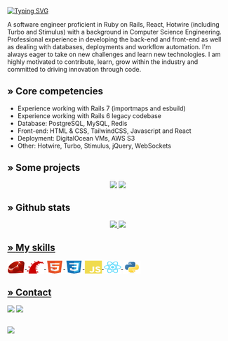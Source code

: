 [![Typing SVG](https://readme-typing-svg.herokuapp.com?color=%2336BCF7&center=true&vCenter=true&width=600&lines=Hi+there+👋,+I+am+Aniket+Patidar;+Welcome+to+My+Profile!;Over+2+years+of+programming+experience;Always+learning+new+things)](https://git.io/typing-svg)

A software engineer proficient in Ruby on Rails, React, Hotwire (including Turbo and Stimulus) with a background in Computer Science Engineering. Professional experience in developing the back-end and front-end as well as dealing with databases, deployments and workflow automation. I'm always eager to take on new challenges and learn new technologies. I am highly motivated to contribute, learn, grow within the industry and committed to driving innovation through code. 

## » **Core competencies**

- Experience working with Rails 7 (importmaps and esbuild)
- Experience working with Rails 6 legacy codebase
- Database: PostgreSQL, MySQL, Redis
- Front-end: HTML & CSS, TailwindCSS, Javascript and React
- Deployment: DigitalOcean VMs, AWS S3
- Other: Hotwire, Turbo, Stimulus, jQuery, WebSockets

## » **Some projects**
<p align="center">
  <a href="https://github.com/aniketpatidar/code-challenges"><img src="https://github-readme-stats.vercel.app/api/pin/?username=aniketpatidar&repo=code-challenges&theme=dracula&show_owner=true" /></a>
  <a href="https://github.com/aniketpatidar/TweetHub"><img src="https://github-readme-stats.vercel.app/api/pin/?username=aniketpatidar&repo=TweetHub&theme=dracula&show_owner=true" /></a>
</p>

## » **Github stats**
<div align="center">
  <a href="https://github.com/aniketpatidar">
  <img height="175em" src="https://github-readme-stats-sigma-five.vercel.app/api?username=ANIKETPATIDAR&show_icons=true&theme=dracula&include_all_commits=true&count_private=true"/>
  <img height="175em" src="https://github-readme-stats-sigma-five.vercel.app/api/top-langs/?username=ANIKETPATIDAR&layout=compact&langs_count=4&theme=dracula"/>
</div>

## » **My skills**
<div align="">
  <img align="center" alt="Rafa-Ruby" height="30" width="40" src="https://github.com/devicons/devicon/blob/master/icons/ruby/ruby-original.svg">
  <img align="center" alt="Rafa-Rails" height="30" width="40" src="https://github.com/devicons/devicon/blob/master/icons/rails/rails-plain.svg">
  <img align="center" alt="Rafa-HTML" height="30" width="40" src="https://raw.githubusercontent.com/devicons/devicon/master/icons/html5/html5-original.svg">
  <img align="center" alt="Rafa-CSS" height="30" width="40" src="https://raw.githubusercontent.com/devicons/devicon/master/icons/css3/css3-original.svg">
  <img align="center" alt="Rafa-Js" height="30" width="40" src="https://raw.githubusercontent.com/devicons/devicon/master/icons/javascript/javascript-plain.svg">
  <img align="center" alt="Rafa-React" height="30" width="40" src="https://raw.githubusercontent.com/devicons/devicon/master/icons/react/react-original.svg">
  <img align="center" alt="Rafa-Python" height="30" width="40" src="https://raw.githubusercontent.com/devicons/devicon/master/icons/python/python-original.svg">
</div>

## » **Contact**
<div align="">
  <a href="https://www.linkedin.com/in/aniketpatidar/" target="_blank"><img src="https://img.shields.io/badge/-LinkedIn-%230077B5?style=for-the-badge&logo=linkedin&logoColor=white" target="_blank"></a> 
  <a href="mailto:aniketpatidar01@gmail.com"><img src="https://img.shields.io/badge/Gmail-D14836?style=for-the-badge&logo=gmail&logoColor=white" target="_blank"></a>
</div>

##
![](https://komarev.com/ghpvc/?username=aniketpatidar&label=Stalkers♥️)
